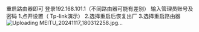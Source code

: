 重启路由器即可
登录192.168.101.1（不同路由器可能有差别）
输入管理员账号及密码
1.点开设置（ Tp-link演示）
2.选择重启后恢复出厂
3.选择重启路由器
![Uploading MEITU_20241117_180312258.jpg…]()
